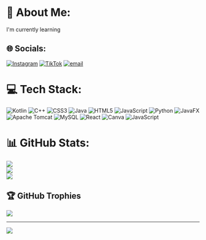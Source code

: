# 💫 About Me:
I'm currently learning<br>


## 🌐 Socials:
[![Instagram](https://img.shields.io/badge/Instagram-%23E4405F.svg?logo=Instagram&logoColor=white)](https://instagram.com/temesgenhagere) [![TikTok](https://img.shields.io/badge/TikTok-%23000000.svg?logo=TikTok&logoColor=white)](https://tiktok.com/@temesgen16getaye) [![email](https://img.shields.io/badge/Email-D14836?logo=gmail&logoColor=white)](mailto:temesgenhagere@gmail.com) 

# 💻 Tech Stack:
![Kotlin](https://img.shields.io/badge/kotlin-%237F52FF.svg?style=for-the-badge&logo=kotlin&logoColor=white) ![C++](https://img.shields.io/badge/c++-%2300599C.svg?style=for-the-badge&logo=c%2B%2B&logoColor=white) ![CSS3](https://img.shields.io/badge/css3-%231572B6.svg?style=for-the-badge&logo=css3&logoColor=white) ![Java](https://img.shields.io/badge/java-%23ED8B00.svg?style=for-the-badge&logo=openjdk&logoColor=white) ![HTML5](https://img.shields.io/badge/html5-%23E34F26.svg?style=for-the-badge&logo=html5&logoColor=white) ![JavaScript](https://img.shields.io/badge/javascript-%23323330.svg?style=for-the-badge&logo=javascript&logoColor=%23F7DF1E) ![Python](https://img.shields.io/badge/python-3670A0?style=for-the-badge&logo=python&logoColor=ffdd54) ![JavaFX](https://img.shields.io/badge/javafx-%23FF0000.svg?style=for-the-badge&logo=javafx&logoColor=white) ![Apache Tomcat](https://img.shields.io/badge/apache%20tomcat-%23F8DC75.svg?style=for-the-badge&logo=apache-tomcat&logoColor=black) ![MySQL](https://img.shields.io/badge/mysql-4479A1.svg?style=for-the-badge&logo=mysql&logoColor=white) ![React](https://img.shields.io/badge/react-react.svg?style=for-the-badge&logo=react&logoColor=white) ![Canva](https://img.shields.io/badge/Canva-%2300C4CC.svg?style=for-the-badge&logo=Canva&logoColor=white) ![JavaScript](https://img.shields.io/badge/javascript-%23323330.svg?style=for-the-badge&logo=javascript&logoColor=%23F7DF1E)
# 📊 GitHub Stats:
![](https://github-readme-stats.vercel.app/api?username=Teme16&theme=blue-green&hide_border=false&include_all_commits=false&count_private=false)<br/>
![](https://nirzak-streak-stats.vercel.app/?user=Teme16&theme=blue-green&hide_border=false)<br/>
![](https://github-readme-stats.vercel.app/api/top-langs/?username=Teme16&theme=blue-green&hide_border=false&include_all_commits=false&count_private=false&layout=compact)

## 🏆 GitHub Trophies
![](https://github-profile-trophy.vercel.app/?username=Teme16&theme=blue-green&no-frame=true&no-bg=false&margin-w=4)

---
[![](https://visitcount.itsvg.in/api?id=Teme16&icon=4&color=3)](https://visitcount.itsvg.in)

<!-- Proudly created with GPRM ( https://gprm.itsvg.in ) -->
